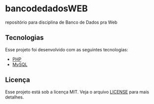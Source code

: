 # bancodedadosWEB
repositório para disciplina de Banco de Dados pra Web

## Tecnologias

Esse projeto foi desenvolvido com as seguintes tecnologias:

- [PHP](https://www.php.net/)
- [MySQL](https://www.mysql.com/)

## Licença

Esse projeto está sob a licença MIT. Veja o arquivo [LICENSE](LICENSE.md) para mais detalhes.

